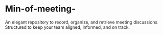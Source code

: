 # Min-of-meeting-
An elegant repository to record, organize, and retrieve meeting discussions. Structured to keep your team aligned, informed, and on track.
